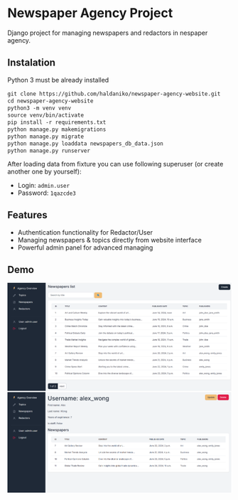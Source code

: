 # Newspaper Agency Project

Django project for managing newspapers and redactors in nespaper agency.

## Instalation

Python 3 must be already installed

```shell
git clone https://github.com/haldaniko/newspaper-agency-website.git
cd newspaper-agency-website
python3 -m venv venv
source venv/bin/activate
pip install -r requirements.txt
python manage.py makemigrations
python manage.py migrate
python manage.py loaddata newspapers_db_data.json
python manage.py runserver
```

After loading data from fixture you can use following superuser (or create another one by yourself):
  - Login: `admin.user`
  - Password: `1qazcde3`


## Features

* Authentication functionality for Redactor/User
* Managing newspapers & topics directly from website interface
* Powerful admin panel for advanced managing

## Demo
![Website Interface](demo1.png)
![Website Interface](demo2.png)
